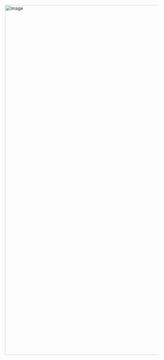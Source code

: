 <img width="1146" alt="Image" src="https://github.com/user-attachments/assets/9d2ab696-f12b-4e6e-a03e-a3a8c8cbc025" />

